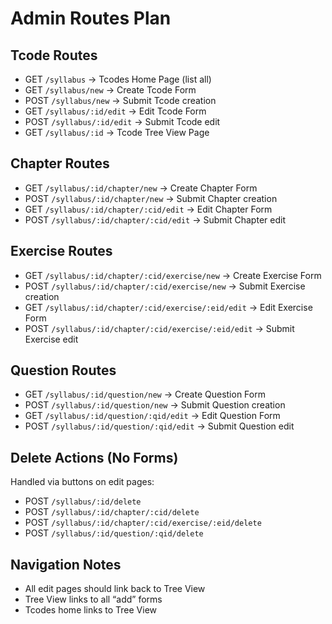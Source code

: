 # Admin Routes Plan

## Tcode Routes

- GET  `/syllabus`                  → Tcodes Home Page (list all)
- GET  `/syllabus/new`              → Create Tcode Form
- POST `/syllabus/new`              → Submit Tcode creation
- GET  `/syllabus/:id/edit`         → Edit Tcode Form
- POST `/syllabus/:id/edit`         → Submit Tcode edit
- GET  `/syllabus/:id`              → Tcode Tree View Page

## Chapter Routes

- GET  `/syllabus/:id/chapter/new`          → Create Chapter Form
- POST `/syllabus/:id/chapter/new`          → Submit Chapter creation
- GET  `/syllabus/:id/chapter/:cid/edit`    → Edit Chapter Form
- POST `/syllabus/:id/chapter/:cid/edit`    → Submit Chapter edit

## Exercise Routes

- GET  `/syllabus/:id/chapter/:cid/exercise/new`        → Create Exercise Form
- POST `/syllabus/:id/chapter/:cid/exercise/new`        → Submit Exercise creation
- GET  `/syllabus/:id/chapter/:cid/exercise/:eid/edit`  → Edit Exercise Form
- POST `/syllabus/:id/chapter/:cid/exercise/:eid/edit`  → Submit Exercise edit

## Question Routes

- GET  `/syllabus/:id/question/new`           → Create Question Form
- POST `/syllabus/:id/question/new`           → Submit Question creation
- GET  `/syllabus/:id/question/:qid/edit`     → Edit Question Form
- POST `/syllabus/:id/question/:qid/edit`     → Submit Question edit

## Delete Actions (No Forms)

Handled via buttons on edit pages:

- POST `/syllabus/:id/delete`
- POST `/syllabus/:id/chapter/:cid/delete`
- POST `/syllabus/:id/chapter/:cid/exercise/:eid/delete`
- POST `/syllabus/:id/question/:qid/delete`

## Navigation Notes

- All edit pages should link back to Tree View  
- Tree View links to all “add” forms  
- Tcodes home links to Tree View
